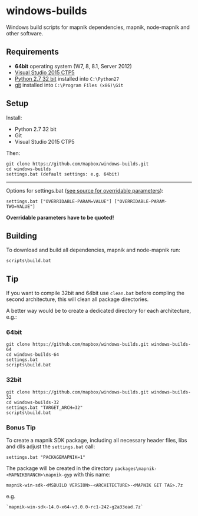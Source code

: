 windows-builds
===================

Windows build scripts for mapnik dependencies, mapnik, node-mapnik and other software.

## Requirements

 - __64bit__ operating system (W7, 8, 8.1, Server 2012)
 - [Visual Studio 2015 CTP5](http://support.microsoft.com/kb/2967191)
 - [Python 2.7 32 bit](https://www.python.org/downloads/windows/) installed into `C:\Python27`
 - [git](https://msysgit.github.io/) installed into `C:\Program Files (x86)\Git`

## Setup

Install:

 - Python 2.7 32 bit
 - Git
 - Visual Studio 2015 CTP5

Then:

```
git clone https://github.com/mapbox/windows-builds.git
cd windows-builds
settings.bat (default settings: e.g. 64bit)
```

-----

Options for settings.bat ([see source for overridable parameters](/settings.bat)):

    settings.bat ["OVERRIDABLE-PARAM=VALUE"] ["OVERRIDABLE-PARAM-TWO=VALUE"]

__Overridable parameters have to be quoted!__

## Building

To download and build all dependencies, mapnik and node-mapnik run:

    scripts\build.bat

## Tip

If you want to compile 32bit and 64bit use `clean.bat` before compling the second architecture, this will clean all package directories.

A better way would be to create a dedicated directory for each architecture, e.g.:

### 64bit

    git clone https://github.com/mapbox/windows-builds.git windows-builds-64
    cd windows-builds-64
    settings.bat
    scripts\build.bat

### 32bit

    git clone https://github.com/mapbox/windows-builds.git windows-builds-32
    cd windows-builds-32
    settings.bat "TARGET_ARCH=32"
    scripts\build.bat

### Bonus Tip

To create a mapnik SDK package, including all necessary header files, libs and dlls adjust the `settings.bat` call:

    settings.bat "PACKAGEMAPNIK=1"

The package will be created in the directory `packages\mapnik-<MAPNIKBRANCH>\mapnik-gyp` with this name:

    mapnik-win-sdk-<MSBUILD VERSION>-<ARCHITECTURE>-<MAPNIK GIT TAG>.7z

 e.g.

    `mapnik-win-sdk-14.0-x64-v3.0.0-rc1-242-g2a33ead.7z`
